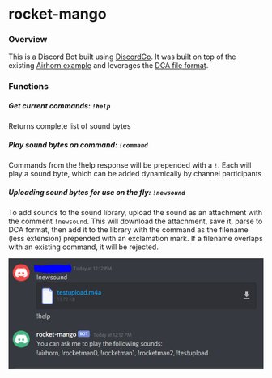 # rocket-mango
### Overview
This is a Discord Bot built using [DiscordGo](https://github.com/bwmarrin/discordgo). It was built on top of the existing [Airhorn example](https://github.com/bwmarrin/discordgo/tree/master/examples/airhorn) and leverages the [DCA file format](https://github.com/bwmarrin/dca).

### Functions
##### Get current commands: `!help`
Returns complete list of sound bytes

##### Play sound bytes on command: `!command`
Commands from the !help response will be prepended with a `!`. Each will play a sound byte, which can be added dynamically by channel participants

##### Uploading sound bytes for use on the fly: `!newsound`
To add sounds to the sound library, upload the sound as an attachment with the comment `!newsound`. This will download the attachment, save it, parse to DCA format, then add it to the library with the command as the filename (less extension) prepended with an exclamation mark. If a filename overlaps with an existing command, it will be rejected.

![Example of successful addition of new sound](https://github.com/pmccau/rocket-mango/blob/master/assets/upload-example.PNG)
